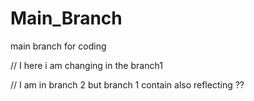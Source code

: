 # Main_Branch
main branch for coding 

// I here i am changing in the branch1

// I am in branch 2 but branch 1 contain also reflecting ??
